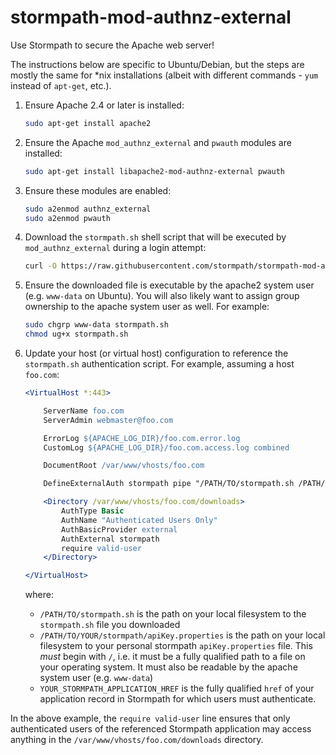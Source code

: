 # stormpath-mod-authnz-external

Use Stormpath to secure the Apache web server!

The instructions below are specific to Ubuntu/Debian, but the steps are mostly the same for \*nix installations (albeit with different commands - `yum` instead of `apt-get`, etc.).

1. Ensure Apache 2.4 or later is installed:

    ```bash
    sudo apt-get install apache2
    ```
2.  Ensure the Apache `mod_authnz_external` and `pwauth` modules are installed:

    ```bash
    sudo apt-get install libapache2-mod-authnz-external pwauth
    ```

3.  Ensure these modules are enabled:

    ```bash
    sudo a2enmod authnz_external
    sudo a2enmod pwauth
    ```

4.  Download the `stormpath.sh` shell script that will be executed by `mod_authnz_external` during a login attempt:

    ```bash
    curl -O https://raw.githubusercontent.com/stormpath/stormpath-mod-authnz-external/master/stormpath.sh
    ```

5.  Ensure the downloaded file is executable by the apache2 system user (e.g. `www-data` on Ubuntu).  You will also likely want to assign group ownership to the apache system user as well.  For example:

    ```bash
    sudo chgrp www-data stormpath.sh
    chmod ug+x stormpath.sh
    ```

6.  Update your host (or virtual host) configuration to reference the `stormpath.sh` authentication script.  For example, assuming a host `foo.com`:

    ```apache
    <VirtualHost *:443>

        ServerName foo.com
        ServerAdmin webmaster@foo.com

        ErrorLog ${APACHE_LOG_DIR}/foo.com.error.log
        CustomLog ${APACHE_LOG_DIR}/foo.com.access.log combined

        DocumentRoot /var/www/vhosts/foo.com

        DefineExternalAuth stormpath pipe "/PATH/TO/stormpath.sh /PATH/TO/YOUR/stormpath/apiKey.properties YOUR_STORMPATH_APPLICATION_HREF"

        <Directory /var/www/vhosts/foo.com/downloads>
            AuthType Basic
            AuthName "Authenticated Users Only"
            AuthBasicProvider external
            AuthExternal stormpath
            require valid-user
        </Directory>

    </VirtualHost>
    ```

    where:

    * `/PATH/TO/stormpath.sh` is the path on your local filesystem to the `stormpath.sh` file you downloaded
    * `/PATH/TO/YOUR/stormpath/apiKey.properties` is the path on your local filesystem to your personal stormpath `apiKey.properties` file.  This *must* begin with `/`, i.e. it must be a fully qualified path to a file on your operating system.  It must also be readable by the apache system user (e.g. `www-data`)
    * `YOUR_STORMPATH_APPLICATION_HREF` is the fully qualified `href` of your application record in Stormpath for which users must authenticate.

In the above example, the `require valid-user` line ensures that only authenticated users of the referenced Stormpath application may access anything in the `/var/www/vhosts/foo.com/downloads` directory.
